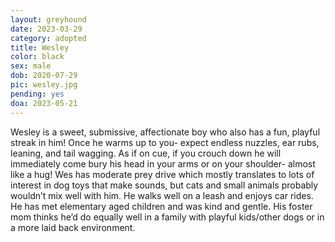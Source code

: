 ```yaml
---
layout: greyhound
date: 2023-03-29
category: adopted
title: Wesley
color: black
sex: male
dob: 2020-07-29
pic: wesley.jpg
pending: yes
doa: 2023-05-21
---
```

Wesley is a sweet, submissive, affectionate boy who also has a fun, playful streak in him! Once he warms up to you- expect endless nuzzles, ear rubs, leaning, and tail wagging. As if on cue, if you crouch down he will immediately come bury his head in your arms or on your shoulder- almost like a hug! Wes has moderate prey drive which mostly translates to lots of interest in dog toys that make sounds, but cats and small animals probably wouldn’t mix well with him. He walks well on a leash and enjoys car rides. He has met elementary aged children and was kind and gentle. His foster mom thinks he’d do equally well in a family with playful kids/other dogs or in a more laid back environment.
